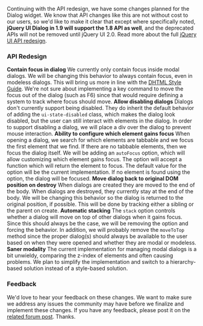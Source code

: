 Continuing with the API redesign, we have some changes planned for the
Dialog widget. We know that API changes like this are not without cost
to our users, so we'd like to make it clear that except where
specifically noted, **jQuery UI Dialog in 1.9 will support the 1.8 API
as well**, and the deprecated APIs will not be removed until jQuery UI
2.0. Read more about the full [jQuery UI API
redesign](http://blog.jqueryui.com/2011/03/api-redesigns-the-past-present-and-future/).

### API Redesign

**Contain focus in dialog** We currently only contain focus inside modal
dialogs. We will be changing this behavior to always contain focus, even
in modeless dialogs. This will bring us more in line with the [DHTML
Style Guide](http://dev.aol.com/dhtml_style_guide#dialognonmodal). We're
not sure about implementing a key command to move the focus out of the
dialog (such as F6) since that would require defining a system to track
where focus should move. **Allow disabling dialogs** Dialogs don't
currently support being disabled. They do inherit the default behavior
of adding the `ui-state-disabled` class, which makes the dialog look
disabled, but the user can still interact with elements in the dialog.
In order to support disabling a dialog, we will place a div over the
dialog to prevent mouse interaction. **Ability to configure which
element gains focus** When opening a dialog, we search for which
elements are tabbable and we focus the first element that we find. If
there are no tabbable elements, then we focus the dialog itself. We will
be adding an `autoFocus` option, which will allow customizing which
element gains focus. The option will accept a function which will return
the element to focus. The default value for the option will be the
current implementation. If no element is found using the option, the
dialog will be focused. **Move dialog back to original DOM position on
destroy** When dialogs are created they are moved to the end of the
body. When dialogs are destroyed, they currently stay at the end of the
body. We will be changing this behavior so the dialog is returned to the
original position, if possible. This will be done by tracking either a
sibling or the parent on create. **Automatic stacking** The `stack`
option controls whether a dialog will move on top of other dialogs when
it gains focus. Since this should always be the case, we will be
removing the option and forcing the behavior. In addition, we will
probably remove the `moveToTop` method since the proper dialog(s) should
always be available to the user based on when they were opened and
whether they are modal or modeless. **Saner modality** The current
implementation for managing modal dialogs is a bit unwieldy, comparing
the z-index of elements and often causing problems. We plan to simplify
the implementation and switch to a hierarchy-based solution instead of a
style-based solution.

### Feedback

We'd love to hear your feedback on these changes. We want to make sure
we address any issues the community may have before we finalize and
implement these changes. If you have any feedback, please post it on the
[related forum post](http://forum.jquery.com/topic/dialog-api-redesign).
Thanks.
